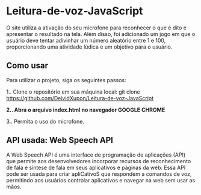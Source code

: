 # Leitura-de-voz-JavaScript
O site utiliza a ativação do seu microfone para reconhecer o que é dito e apresentar o resultado na tela. Além disso, foi adicionado um jogo em que o usuário deve tentar adivinhar um número aleatório entre 1 e 100, proporcionando uma atividade lúdica e um objetivo para o usuário.

## Como usar
Para utilizar o projeto, siga os seguintes passos:

1.. Clone o repositório em sua máquina local: git clone https://github.com/DeividXupon/Leitura-de-voz-JavaScript

**2.. Abra o arquivo index.html no navegador GOOGLE CHROME**

3.. Permita o uso do microfone.

## API usada: Web Speech API
A Web Speech API é uma interface de programação de aplicações (API) que permite aos desenvolvedores incorporar recursos de reconhecimento de fala e síntese de fala em seus aplicativos e páginas da web. Essa API pode ser usada para criar apliCativoS que respondem a comandos de voz, permitindo aos usuários controlar aplicativos e navegar na web sem usar as mãos.
